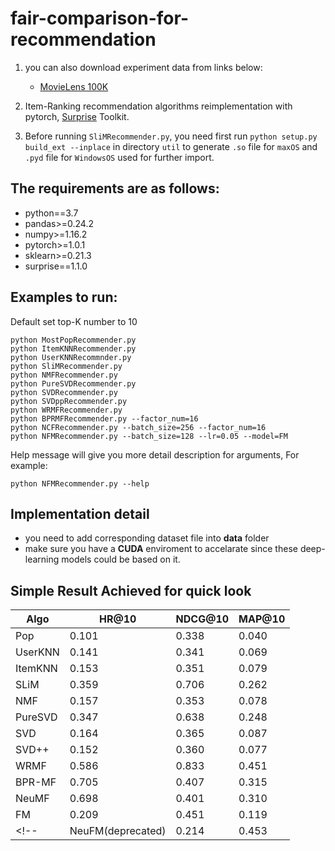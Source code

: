<!--
 * @Author: Yu Di
 * @Date: 2019-09-29 10:33:55
 * @LastEditors: Yudi
 * @LastEditTime: 2019-11-04 17:36:03
 * @Company: Cardinal Operation
 * @Email: yudi@shanshu.ai
 * @Description: 
 -->

# fair-comparison-for-recommendation

1. you can also download experiment data from links below: 
    - [MovieLens 100K](https://grouplens.org/datasets/movielens/100k/)

2. Item-Ranking recommendation algorithms reimplementation with pytorch, [Surprise](https://github.com/NicolasHug/Surprise) Toolkit.

3. Before running `SliMRecommender.py`, you need first run `python setup.py build_ext --inplace` in directory `util` to generate `.so` file for `maxOS` and `.pyd` file for `WindowsOS` used for further import.

## The requirements are as follows:

* python==3.7
* pandas>=0.24.2
* numpy>=1.16.2
* pytorch>=1.0.1
* sklearn>=0.21.3
* surprise==1.1.0

## Examples to run:

Default set top-K number to 10

```
python MostPopRecommender.py
python ItemKNNRecommender.py
python UserKNNRecommnder.py
python SliMRecommender.py
python NMFRecommender.py
python PureSVDRecommender.py
python SVDRecommender.py
python SVDppRecommender.py
python WRMFRecommender.py
python BPRMFRecommender.py --factor_num=16
python NCFRecommender.py --batch_size=256 --factor_num=16
python NFMRecommender.py --batch_size=128 --lr=0.05 --model=FM
```

Help message will give you more detail description for arguments, For example:

```
python NFMRecommender.py --help
```

## Implementation detail

- you need to add corresponding dataset file into **data** folder
- make sure you have a **CUDA** enviroment to accelarate since these deep-learning models could be based on it.

## Simple Result Achieved for quick look

| Algo | HR@10 | NDCG@10 | MAP@10 |
| ------ | ------ | ------ | -- |
| Pop | 0.101  | 0.338 | 0.040 |
| UserKNN | 0.141  | 0.341 | 0.069 |
| ItemKNN | 0.153  | 0.351 | 0.079 |
| SLiM | 0.359 | 0.706 | 0.262 |
| NMF | 0.157 | 0.353 | 0.078 |
| PureSVD | 0.347 | 0.638 | 0.248 |
| SVD | 0.164 | 0.365 | 0.087 |
| SVD++ | 0.152 | 0.360 | 0.077 |
| WRMF | 0.586 | 0.833 | 0.451 |
| BPR-MF | 0.705 | 0.407 | 0.315 |
| NeuMF | 0.698  | 0.401 | 0.310 |
| FM | 0.209 | 0.451 | 0.119 |
<!-- | NeuFM(deprecated) | 0.214  | 0.453 | 0.119 | -->
